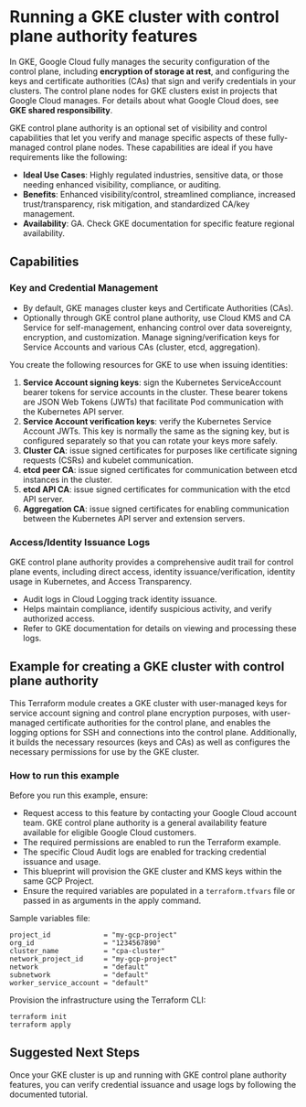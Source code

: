 # Running a GKE cluster with control plane authority features

In GKE, Google Cloud fully manages the security configuration of the control plane, including **encryption of storage at rest**, and configuring the keys and certificate authorities (CAs) that sign and verify credentials in your clusters. The control plane nodes for GKE clusters exist in projects that Google Cloud manages. For details about what Google Cloud does, see **GKE shared responsibility**.

GKE control plane authority is an optional set of visibility and control capabilities that let you verify and manage specific aspects of these fully-managed control plane nodes. These capabilities are ideal if you have requirements like the following:

* **Ideal Use Cases**: Highly regulated industries, sensitive data, or those needing enhanced visibility, compliance, or auditing.
* **Benefits**: Enhanced visibility/control, streamlined compliance, increased trust/transparency, risk mitigation, and standardized CA/key management.
* **Availability**: GA. Check GKE documentation for specific feature regional availability.

## Capabilities

### Key and Credential Management

* By default, GKE manages cluster keys and Certificate Authorities (CAs).
* Optionally through GKE control plane authority, use Cloud KMS and CA Service for self-management, enhancing control over data sovereignty, encryption, and customization. Manage signing/verification keys for Service Accounts and various CAs (cluster, etcd, aggregation).

You create the following resources for GKE to use when issuing identities:

1. **Service Account signing keys**: sign the Kubernetes ServiceAccount bearer tokens for service accounts in the cluster. These bearer tokens are JSON Web Tokens (JWTs) that facilitate Pod communication with the Kubernetes API server.
2. **Service Account verification keys**: verify the Kubernetes Service Account JWTs. This key is normally the same as the signing key, but is configured separately so that you can rotate your keys more safely.
3. **Cluster CA**: issue signed certificates for purposes like certificate signing requests (CSRs) and kubelet communication.
4. **etcd peer CA**: issue signed certificates for communication between etcd instances in the cluster.
5. **etcd API CA**: issue signed certificates for communication with the etcd API server.
6. **Aggregation CA**: issue signed certificates for enabling communication between the Kubernetes API server and extension servers.

### Access/Identity Issuance Logs

GKE control plane authority provides a comprehensive audit trail for control plane events, including direct access, identity issuance/verification, identity usage in Kubernetes, and Access Transparency.

* Audit logs in Cloud Logging track identity issuance.
* Helps maintain compliance, identify suspicious activity, and verify authorized access.
* Refer to GKE documentation for details on viewing and processing these logs.

## Example for creating a GKE cluster with control plane authority

This Terraform module creates a GKE cluster with user-managed keys for service account signing and control plane encryption purposes, with user-managed certificate authorities for the control plane, and enables the logging options for SSH and connections into the control plane. Additionally, it builds the necessary resources (keys and CAs) as well as configures the necessary permissions for use by the GKE cluster.

### How to run this example

Before you run this example, ensure:

* Request access to this feature by contacting your Google Cloud account team. GKE control plane authority is a general availability feature available for eligible Google Cloud customers.
* The required permissions are enabled to run the Terraform example.
* The specific Cloud Audit logs are enabled for tracking credential issuance and usage.
* This blueprint will provision the GKE cluster and KMS keys within the same GCP Project.
* Ensure the required variables are populated in a ```terraform.tfvars``` file or passed in as arguments in the apply command.

Sample variables file:
```
project_id             = "my-gcp-project"
org_id                 = "1234567890"
cluster_name           = "cpa-cluster"
network_project_id     = "my-gcp-project"
network                = "default"
subnetwork             = "default"
worker_service_account = "default"
```

Provision the infrastructure using the Terraform CLI:

```HCL
terraform init
terraform apply
```

## Suggested Next Steps

Once your GKE cluster is up and running with GKE control plane authority features, you can verify credential issuance and usage logs by following the documented tutorial.
